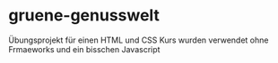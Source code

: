 # gruene-genusswelt
 Übungsprojekt für einen HTML und CSS Kurs wurden verwendet ohne Frmaeworks und ein bisschen Javascript
